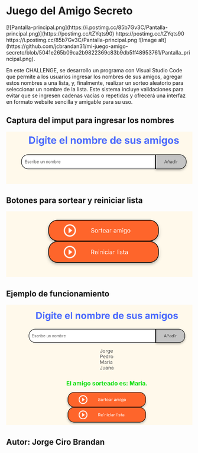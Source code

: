 <h1> Juego del Amigo Secreto </h1>
[![Pantalla-principal.png](https://i.postimg.cc/85b7Gv3C/Pantalla-principal.png)](https://postimg.cc/tZYqts90)
https://postimg.cc/tZYqts90
https://i.postimg.cc/85b7Gv3C/Pantalla-principal.png
![Image alt](https://github.com/jcbrandan31/mi-juego-amigo-secreto/blob/5041e265b09ca2b9822369c83b9db5ff48953761/Pantalla_principal.png).
<p>
En este CHALLENGE, se desarrollo un programa con Visual Studio Code que permite a los usuarios ingresar los nombres de sus amigos, agregar estos nombres a una lista, y, finalmente, realizar un sorteo aleatorio para seleccionar un nombre de la lista. Este sistema incluye validaciones para evitar que se ingresen cadenas vacías o repetidas y ofrecerá una interfaz en formato website sencilla y amigable para su uso.
</p>

<h2>Captura del imput para ingresar los nombres</h2>

<img src="assets/banner 1.png" alt="Imagen representativa de amigo secreto">

<h2> Botones para sortear y reiniciar lista</h2>

<img src="assets/banner 2.png" alt="Imagen representativa de amigo secreto">

<h2> Ejemplo de funcionamiento</h2>

<img src="assets/banner 3.png" alt="Imagen representativa de amigo secreto">
<h2> Autor: Jorge Ciro Brandan</h2>
